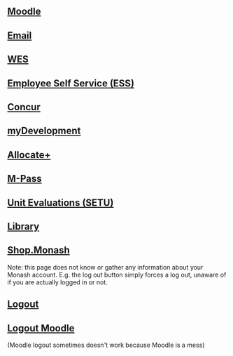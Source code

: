 ## [Moodle](http://moodle.vle.monash.edu/my/)
## [Email](http://mail.google.com/a/monash.edu)
## [WES](https://my.monash.edu.au/wes/)
## [Employee Self Service (ESS)](https://eservices.monash.edu.au/irj/portal)
## [Concur](https://my.monash.edu.au/services/travel-and-expense/)
## [myDevelopment](https://monash.csod.com/samldefault.aspx)
## [Allocate+](http://www.monash.edu/timetables/login.html)
## [M-Pass](https://monash-sp.blackboard.com/eAccounts/AccountSummary.aspx)
## [Unit Evaluations (SETU)](https://monash.bluera.com/monash)
## [Library](http://www.monash.edu/library)
## [Shop.Monash](https://shop.monash.edu/monash-sso/idp/login/)

Note: this page does not know or gather any information about your Monash account. E.g. the log out button simply forces a log out, unaware of if you are actually logged in or not.
## [Logout](https://my.monash/campusm/home#signout)
## [Logout Moodle](http://moodle.vle.monash.edu/login/logout.php)
(Moodle logout sometimes doesn't work because Moodle is a mess)
